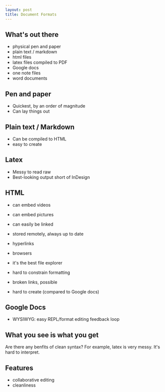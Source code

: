 ```yaml
---
layout: post
title: Document Formats
---
```


## What's out there

- physical pen and paper
- plain text / markdown
- html files
- latex files compiled to PDF
- Google docs
- one note files
- word documents

## Pen and paper

- Quickest, by an order of magnitude
- Can lay things out 

## Plain text / Markdown

- Can be compiled to HTML
- easy to create

## Latex

- Messy to read raw
- Best-looking output short of InDesign

## HTML

- can embed videos
- can embed pictures
- can easily be linked
- stored remotely, always up to date
- hyperlinks
- browsers
- it's the best file explorer

- hard to constrain formatting
- broken links, possible
- hard to create (compared to Google docs)

## Google Docs

- WYSIWYG: easy REPL/format editing feedback loop

## What you see is what you get

Are there any benfits of clean syntax? For example, latex is very messy. It's
hard to interpret.

## Features

- collaborative editing
- cleanliness
